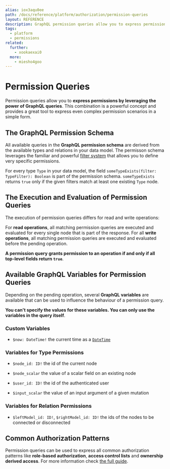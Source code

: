```yaml
---
alias: iox3aqu0ee
path: /docs/reference/platform/authorization/permission-queries
layout: REFERENCE
description: GraphQL permission queries allow you to express permissions by leveraging the power of GraphQL queries. This is a simple and powerful combination.
tags:
  - platform
  - permissions
related:
  further:
    - xookaexai0
  more:
    - miesho4goo
---
```


# Permission Queries

Permission queries allow you to **express permissions by leveraging the power of GraphQL queries**. This combination is a powerful concept and provides a great tool to express even complex permission scenarios in a simple form.

## The GraphQL Permission Schema

<!-- PERMISSION_EXAMPLES -->

All available queries in the **GraphQL permission schema** are derived from the available types and relations in your data model. The permisson schema leverages the familiar and powerful [filter system](!alias-xookaexai0) that allows you to define very specific permissions.

For every type `Type` in your data model, the field `someTypeExists(filter: TypeFilter): Boolean` is part of the permission schema. `someTypeExists` returns `true` only if the given filters match at least one existing `Type` node.

## The Execution and Evaluation of Permission Queries

The execution of permission queries differs for read and write operations:

For **read operations**, all matching permission queries are executed and evaluated for every single node that is part of the response. For all **write operations**, all matching permission queries are executed and evaluated before the pending operation.

**A permission query grants permission to an operation if and only if all top-level fields return `true`**.

## Available GraphQL Variables for Permission Queries

Depending on the pending operation, several **GraphQL variables** are available that can be used to influence the behaviour of a permission query.

**You can't specify the values for these variables. You can only use the variables in the query itself**.

### Custom Variables

* `$now: DateTime!` the current time as a [`DateTime`](!alias-teizeit5se#datetime)

### Variables for Type Permissions

* `$node_id: ID!` the id of the current node
* `$node_scalar` the value of a scalar field on an existing node

* `$user_id: ID!` the id of the authenticated user
* `$input_scalar` the value of an input argument of a given mutation

### Variables for Relation Permissions

* `$leftModel_id: ID!`, `$rightModel_id: ID!` the ids of the nodes to be connected or disconnected

## Common Authorization Patterns

Permission queries can be used to express all common authorization patterns like **role-based authorization**, **access control lists** and **ownership derived access**. For more information check [the full guide](!alias-miesho4goo).
